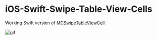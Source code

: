 # iOS-Swift-Swipe-Table-View-Cells

Working Swift version of [MCSwipeTableViewCell](https://github.com/alikaragoz/MCSwipeTableViewCell)

![gif](http://i.imgur.com/G7X9TkR.gif)
